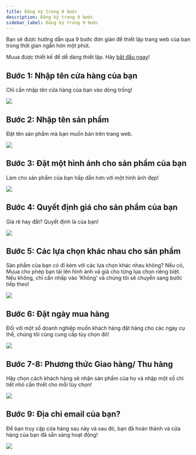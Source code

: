 ```yaml
---
title: Đăng ký trong 9 bước
description: Đăng ký trong 9 bước
sidebar_label: Đăng ký trong 9 bước
---
```


Bạn sẽ được hướng dẫn qua 9 bước đơn giản để thiết lập trang web của bạn trong thời gian ngắn hơn một phút.

Muua được thiết kế để dễ dàng thiết lập. Hãy [bắt đầu ngay](https://muua.com.vn/create)!

## Bước 1: Nhập tên cửa hàng của bạn

Chỉ cần nhập tên cửa hàng của bạn vào dòng trống!

![](/img/docs/batdau/chinbuoc/1.png)

## Bước 2: Nhập tên sản phẩm

Đặt tên sản phẩm mà bạn muốn bán trên trang web.

![](/img/docs/batdau/chinbuoc/2.png)

## Bước 3: Đặt một hình ảnh cho sản phẩm của bạn

Làm cho sản phẩm của bạn hấp dẫn hơn với một hình ảnh đẹp!

![](/img/docs/batdau/chinbuoc/3.png)

## Bước 4: Quyết định giá cho sản phẩm của bạn

Giá rẻ hay đắt? Quyết định là của bạn!

![](/img/docs/batdau/chinbuoc/4.png)

## Bước 5: Các lựa chọn khác nhau cho sản phẩm

Sản phẩm của bạn có đi kèm với các lựa chọn khác nhau không? Nếu có, Muua cho phép bạn tải lên hình ảnh và giá cho từng lựa chọn riêng biệt. Nếu không, chỉ cần nhấp vào 'Không' và chúng tôi sẽ chuyển sang bước tiếp theo!

![](/img/docs/batdau/chinbuoc/5.png)

## Bước 6: Đặt ngày mua hàng

Đối với một số doanh nghiệp muốn khách hàng đặt hàng cho các ngày cụ thể, chúng tôi cũng cung cấp tùy chọn đó!

![](/img/docs/batdau/chinbuoc/6.png)

## Bước 7-8: Phương thức Giao hàng/ Thu hàng

Hãy chọn cách khách hàng sẽ nhận sản phẩm của họ và nhập một số chi tiết nhỏ cần thiết cho mỗi tùy chọn!

![](/img/docs/batdau/chinbuoc/7.png)

## Bước 9: Địa chỉ email của bạn?

Để bạn truy cập cửa hàng sau này và sau đó, bạn đã hoàn thành và cửa hàng của bạn đã sẵn sàng hoạt động!

![](/img/docs/batdau/chinbuoc/9.png)

